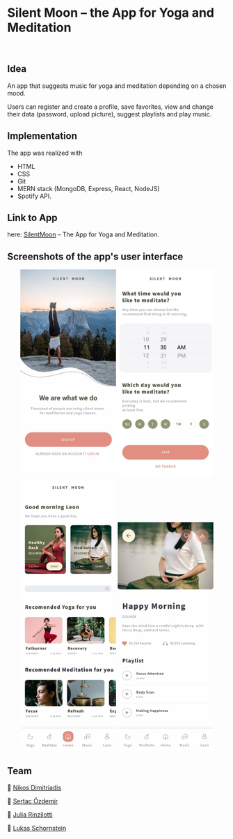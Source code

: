 # Silent Moon – the App for Yoga and Meditation

<br>

## Idea

An app that suggests music for yoga and meditation depending on a chosen mood.

Users can register and create a profile, save favorites, view and change their data (password, upload picture), suggest playlists and play music.


## Implementation 

The app was realized with
- HTML
- CSS
- Git
- MERN stack (MongoDB, Express, React, NodeJS)
- Spotify API.


## Link to App

here: [SilentMoon](https://silentmoonproject.herokuapp.com/) – The App for Yoga and Meditation.


## Screenshots of the app's user interface

<div align="center">
    <img src="./screenshots/login.jpeg" width="220" />
    <img src="./screenshots/reminders.jpeg" width="220" />
    <img src="./screenshots/home.jpeg" width="220" />
    <img src="./screenshots/meditationDetails.jpeg" width="220" />
</div>


## Team

:peacock: [Nikos Dimitriadis](https://github.com/nikdimitriadis) <br />

:eagle: [Sertac Özdemir](https://github.com/schmelzofen) <br />

:flamingo: [Julia Rinzilotti](https://github.com/JuliaRinzilotti) <br />

:parrot: [Lukas Schornstein](https://github.com/lukechimney) <br />

